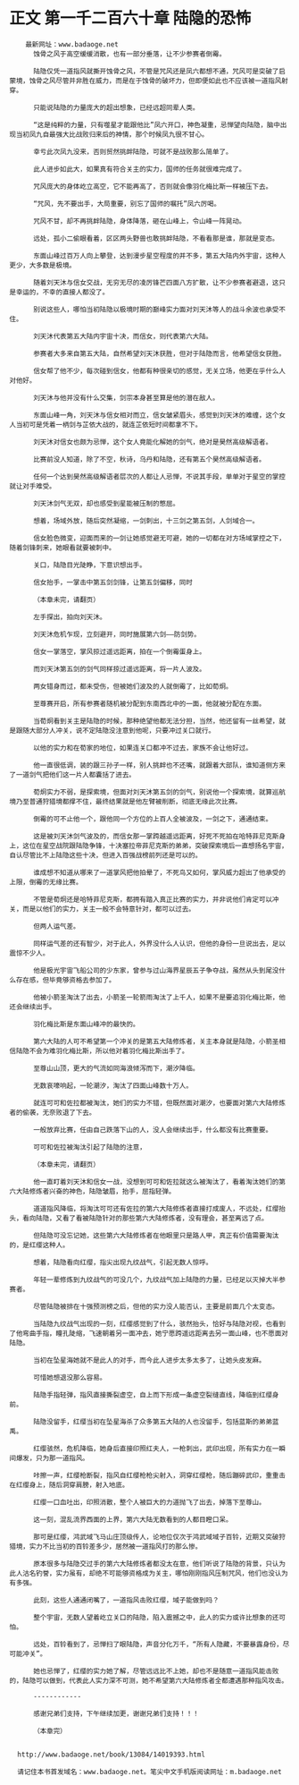 # 正文 第一千二百六十章 陆隐的恐怖
        最新网址：www.badaoge.net
          蚀骨之风于高空缓缓消散，也有一部分垂落，让不少参赛者倒霉。
      
          陆隐仅凭一道指风就撕开蚀骨之风，不管是咒风还是凤六都想不通，咒风可是突破了启蒙境，蚀骨之风尽管并非胜在威力，而是在于蚀骨的破坏力，但即便如此也不应该被一道指风射穿。
      
          只能说陆隐的力量庞大的超出想象，已经远超同辈人类。
      
          “这是纯粹的力量，只有噬星才能跟他比”凤六开口，神色凝重，忌惮望向陆隐，脑中出现当初凤九自最强大比战败归来后的神情，那个时候凤九很不甘心。
      
          幸亏此次凤九没来，否则贸然挑衅陆隐，可就不是战败那么简单了。
      
          此人进步如此大，如果真有符合关主的实力，国师的任务就很难完成了。
      
          咒风庞大的身体屹立高空，它不能再高了，否则就会像羽化梅比斯一样被压下去。
      
          “咒风，先不要出手，大局重要，别忘了国师的嘱托”凤六厉喝。
      
          咒风不甘，却不再挑衅陆隐，身体降落，砸在山峰上，令山峰一阵晃动。
      
          远处，孤小二偷眼看着，区区两头野兽也敢挑衅陆隐，不看看那是谁，那就是变态。
      
          东面山峰过百万人向上攀登，达到漫步星空程度的并不多，第五大陆内外宇宙，这种人更少，大多数是极境。
      
          随着刘天沐与信女交战，无穷无尽的凌厉锋芒四面八方扩散，让不少参赛者避退，这只是幸运的，不幸的直接人都没了。
      
          别说这些人，哪怕当初陆隐以极境时期的巅峰实力面对刘天沐等人的战斗余波也承受不住。
      
          刘天沐代表第五大陆内宇宙十决，而信女，则代表第六大陆。
      
          参赛者大多来自第五大陆，自然希望刘天沐获胜，但对于陆隐而言，他希望信女获胜。
      
          信女帮了他不少，每次碰到信女，他都有种很亲切的感觉，无关立场，他更在乎什么人对他好。
      
          刘天沐与他并没有什么交集，剑宗本身甚至算是他的潜在敌人。
      
          东面山峰一角，刘天沐与信女相对而立，信女皱紧眉头，感觉到刘天沐的难缠，这个女人当初可是凭着一柄剑与芷依大战的，就连芷依短时间都拿不下。
      
          刘天沐对信女也颇为忌惮，这个女人竟能化解她的剑气，绝对是昊然高级解语者。
      
          比赛前没人知道，除了不空，秋诗，乌丹和陆隐，还有第五个昊然高级解语者。
      
          任何一个达到昊然高级解语者层次的人都让人忌惮，不说其手段，单单对于星空的掌控就让对手难受。
      
          刘天沐剑气无双，却也感受到星能被压制的憋屈。
      
          想着，场域外放，随后突然凝缩，一剑刺出，十三剑之第五剑，人剑域合一。
      
          信女脸色微变，迎面而来的一剑让她感觉避无可避，她的一切都在对方场域掌控之下，随着剑锋刺来，她眼看就要被刺中。
      
          关口，陆隐目光陡睁，下意识想出手。
      
          信女抬手，一掌击中第五剑剑锋，让第五剑偏移，同时
      
          （本章未完，请翻页）
      
          左手探出，拍向刘天沐。
      
          刘天沐危机乍现，立刻避开，同时施展第六剑——防剑势。
      
          信女一掌落空，掌风掠过遥远距离，拍在一个倒霉蛋身上。
      
          而刘天沐第五剑的剑气同样掠过遥远距离，将一片人波及。
      
          两女错身而过，都未受伤，但被她们波及的人就倒霉了，比如荀炯。
      
          至尊赛开启，所有参赛者随机被分配到东南西北中的一面，他就被分配在东面。
      
          当荀炯看到关主是陆隐的时候，那种绝望他都无法分担，当然，他还留有一丝希望，就是跟随大部分人冲关，说不定陆隐没注意到他呢，只要冲过关口就行。
      
          以他的实力和在荀家的地位，如果连关口都冲不过去，家族不会让他好过。
      
          他一直很低调，装的跟三孙子一样，别人挑衅也不还嘴，就跟着大部队，谁知道侧方来了一道剑气把他们这一片人都囊括了进去。
      
          荀炯实力不弱，是探索境，但面对刘天沐第五剑的剑气，别说他一个探索境，就算巡航境乃至普通狩猎境都撑不住，最终结果就是他左臂被削断，彻底无缘此次比赛。
      
          倒霉的可不止他一个，跟他同一个方位的上百人全被波及，一剑之下，通通结束。
      
          这是被刘天沐剑气波及的，而信女那一掌跨越遥远距离，好死不死拍在哈特菲尼克斯身上，这位在星空战院跟陆隐争锋，十决塞拉帝菲尼克斯的弟弟，突破探索境后一直想扬名宇宙，自认尽管比不上陆隐这些十决，但进入百强战榜前列还是可以的。
      
          谁成想不知道从哪来了一道掌风把他拍晕了，不死鸟又如何，掌风威力超出了他承受的上限，倒霉的无缘比赛。
      
          不管是荀炯还是哈特菲尼克斯，都拥有踏入真正比赛的实力，并非说他们肯定可以冲关，而是以他们的实力，关主一般不会特意针对，都可以过去。
      
          但两人运气差。
      
          同样运气差的还有智少，对于此人，外界没什么人认识，但他的身份一旦说出去，足以震惊不少人。
      
          他是极光宇宙飞船公司的少东家，曾参与过山海界星辰五子争夺战，虽然从头到尾没什么存在感，但毕竟够资格去参加了。
      
          他被小箭圣淘汰了出去，小箭圣一轮箭雨淘汰了上千人，如果不是要追羽化梅比斯，他还会继续出手。
      
          羽化梅比斯是东面山峰冲的最快的。
      
          第六大陆的人可不希望第一个冲关的是第五大陆修炼者，关主本身就是陆隐，小箭圣相信陆隐不会为难羽化梅比斯，所以他对着羽化梅比斯出手了。
      
          至尊山山顶，更大的气流如同海浪倾泻而下，潮汐降临。
      
          无数哀嚎响起，一轮潮汐，淘汰了四面山峰数十万人。
      
          就连可可和佐拉都被淘汰，她们的实力不错，但既然面对潮汐，也要面对第六大陆修炼者的偷袭，无奈败退了下去。
      
          一般放弃比赛，任由自己跌落下山的人，没人会继续出手，什么都没有比赛重要。
      
          可可和佐拉被淘汰引起了陆隐的注意，
      
          （本章未完，请翻页）
      
          他一直盯着刘天沐和信女一战，没想到可可和佐拉就这么被淘汰了，看着淘汰她们的第六大陆修炼者兴奋的神色，陆隐皱眉，抬手，屈指轻弹。
      
          道道指风降临，将淘汰可可还有佐拉的第六大陆修炼者直接打成废人，不远处，红缨抬头，看向陆隐，又看了看被陆隐针对的那些第六大陆修炼者，没有理会，甚至离远了点。
      
          但陆隐可没忘记她，这些第六大陆修炼者在他眼里只是路人甲，真正有价值需要淘汰的，是红缨这种人。
      
          想着，陆隐看向红缨，指尖出现九纹战气，引起无数人惊呼。
      
          年轻一辈修炼到九纹战气的可没几个，九纹战气加上陆隐的力量，已经足以灭掉大半参赛者。
      
          尽管陆隐被排在十强预测榜之后，但他的实力没人能否认，主要是前面几个太变态。
      
          当陆隐九纹战气出现的一刻，红缨感觉到了什么，骇然抬头，恰好与陆隐对视，也看到了他弯曲手指，瞳孔陡缩，飞速朝着另一面冲去，她宁愿跨遥远距离去另一面山峰，也不愿面对陆隐。
      
          当初在坠星海她就不是此人的对手，而今此人进步太多太多了，让她头皮发麻。
      
          可惜她想退没那么容易。
      
          陆隐手指轻弹，指风直接撕裂虚空，自上而下形成一条虚空裂缝直线，降临到红缨身前。
      
          陆隐没留手，红缨当初在坠星海杀了众多第五大陆的人也没留手，包括蓝斯的弟弟蓝禹。
      
          红缨骇然，危机降临，她身后直接印照红夫人，一枪刺出，武印出现，所有实力在一瞬间爆发，只为那一道指风。
      
          咔擦一声，红缨枪断裂，指风自红缨枪枪尖射入，洞穿红缨枪，随后蹦碎武印，重重击在红缨身上，随后洞穿肩膀，射入地底。
      
          红缨一口血吐出，印照消散，整个人被巨大的力道抛飞了出去，掉落下至尊山。
      
          这一刻，混乱流界西面的上界，第六大陆无数看到的人都目瞪口呆。
      
          那可是红缨，鸿武域飞马山庄顶级传人，论地位仅次于鸿武域域子百铃，近期又突破狩猎境，实力不比当初的百铃差多少，居然被一道指风打的那么惨。
      
          原本很多与陆隐交过手的第六大陆修炼者都没太在意，他们听说了陆隐的背景，只认为此人沽名钓誉，实力虽有，却绝不可能够资格成为关主，哪怕刚刚指风压制咒风，他们也没认为有多强。
      
          此刻，这些人通通闭嘴了，一道指风击败红缨，域子能做到吗？
      
          整个宇宙，无数人望着屹立关口的陆隐，陷入震撼之中，此人的实力或许比想象的还可怕。
      
          远处，百铃看到了，忌惮扫了眼陆隐，声音分化万千，“所有人隐藏，不要暴露身份，尽可能冲关”。
      
          她也忌惮了，红缨的实力她了解，尽管远远比不上她，却也不是随意一道指风能击败的，陆隐可以做到，代表此人实力深不可测，她不希望第六大陆修炼者全都遭遇那种指风攻击。
      
          ------------
      
          感谢兄弟们支持，下午继续加更，谢谢兄弟们支持！！！
      
          （本章完）
      
      
      http://www.badaoge.net/book/13084/14019393.html
      
      请记住本书首发域名：www.badaoge.net。笔尖中文手机版阅读网址：m.badaoge.net